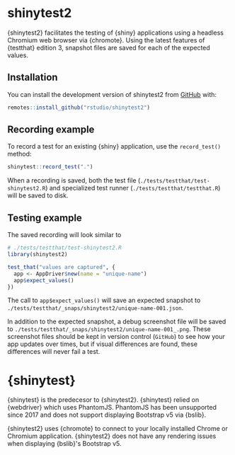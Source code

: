 
# shinytest2

<!-- badges: start -->
<!-- badges: end -->

{shinytest2} facilitates the testing of {shiny} applications using a headless Chromium web browser via {chromote}. Using the latest features of {testthat} edition 3, snapshot files are saved for each of the expected values.

## Installation

You can install the development version of shinytest2 from [GitHub](https://github.com/) with:

``` r
remotes::install_github("rstudio/shinytest2")
```

## Recording example

To record a test for an existing {shiny} application, use the `record_test()` method:

```r
shinytest::record_test(".")
```

When a recording is saved, both the test file (`./tests/testthat/test-shinytest2.R`) and specialized test runner (`./tests/testthat/testthat.R`) will be saved to disk.

## Testing example

The saved recording will look similar to

``` r
# ./tests/testthat/test-shinytest2.R
library(shinytest2)

test_that("values are captured", {
  app <- AppDriver$new(name = "unique-name")
  app$expect_values()
})
```

The call to `app$expect_values()` will save an expected snapshot to `./tests/testthat/_snaps/shinytest2/unique-name-001.json`.

In addition to the expected snapshot, a debug screenshot file will be saved to `./tests/testthat/_snaps/shinytest2/unique-name-001_.png`. These screenshot files should be kept in version control (`GitHub`) to see how your app updates over times, but if visual differences are found, these differences will never fail a test.


# {shinytest}

{shinytest} is the predecesor to {shinytest2}. {shinytest} relied on {webdriver} which uses PhantomJS. PhantomJS has been unsupported since 2017 and does not support displaying Bootstrap v5 via {bslib}.

{shinytest2} uses {chromote} to connect to your locally installed Chrome or Chromium application. {shinytest2} does not have any rendering issues when displaying {bslib}'s Bootstrap v5.
